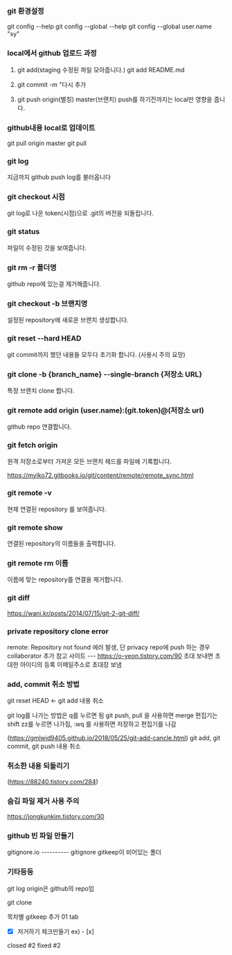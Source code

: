 ### git 환경설정

git config --help
git config --global --help
git config --global user.name "sy"

### local에서 github 업로드 과정

1. git add(staging 수정된 파일 모아줍니다.)
   git add README.md 

2. git commit -m "다시 추가

3. git push origin(별칭) master(브랜치)
   push를 하기전까지는 local만 영향을 줍니다.

### github내용 local로 업데이트

git pull origin master
git pull

### git log

지금까지 github push log를 불러옵니다

### git checkout 시점

git log로 나온 token(시점)으로 .git의 버전을 되돌립니다.

### git status

파일이 수정된 것을 보여줍니다.

### git rm -r 폴더명

github repo에 있는걸 제거해줍니다.

### git checkout -b 브랜치명

설정된 repository에 새로운 브랜치 생성합니다.

### git reset --hard HEAD

git commit까지 했던 내용들 모두다 초기화 합니다. (사용시 주의 요망)

### git clone -b {branch_name} --single-branch {저장소 URL}

특정 브랜치 clone 합니다.

### git remote add origin (user.name):(git.token)@(저장소 url)

github repo 연결합니다.

### git fetch origin

원격 저장소로부터 가져온 모든 브랜치 헤드를 파일에 기록합니다.

https://mylko72.gitbooks.io/git/content/remote/remote_sync.html

### git remote -v

현재 연결된 repository 를 보여줍니다.

### git remote show

연결된 repository의 이름들을 출력합니다.

### git remote rm 이름

이름에 맞는 repository를 연결을 제거합니다.

### git diff

https://wani.kr/posts/2014/07/15/git-2-git-diff/

### private repository clone error

remote: Repository not found 에러 발생, 단 privacy repo에 push 하는 경우 collaborator 추가
참고 사이트 --- https://o-yeon.tistory.com/90
초대 보내면 초대한 아이디의 등록 이메일주소로 초대장 보냄

### add, commit 취소 방법

git reset HEAD <- git add 내용 취소

git log를 나가는 방법은 q를 누르면 됨
git push, pull 을 사용하면 merge 편집기는 shift zz를 누르면 나가짐, :wq 를 사용하면 저장하고 편집기를 나감

(https://gmlwjd9405.github.io/2018/05/25/git-add-cancle.html) git add, git commit, git push 내용 취소

### 취소한 내용 되돌리기
(https://88240.tistory.com/284)

### 숨김 파일 제거 사용 주의
https://jongkunkim.tistory.com/30


### github 빈 파일 만들기

gitignore.io   ---------- gitignore
gitkeep이 비어있는 폴더

### 기타등등

git log  origin은 github의 repo임

git clone

목차별 gitkeep 추가
01 tab

- [x] 저거하기 체크만들기 ex) - [x] 

closed #2
fixed #2